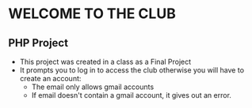 # WELCOME TO THE CLUB
## PHP Project
- This project was created in a class as a Final Project
-  It prompts you to log in to access the club otherwise you will have to create an account:
    - The email only allows gmail accounts
    - If email doesn't contain a gmail account, it gives out an error.
 
